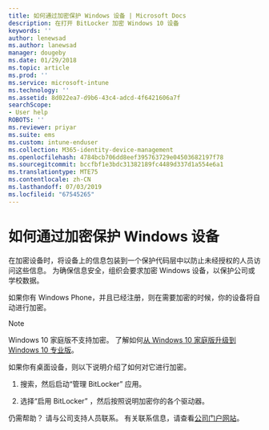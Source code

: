 ```yaml
---
title: 如何通过加密保护 Windows 设备 | Microsoft Docs
description: 在打开 BitLocker 加密 Windows 10 设备
keywords: ''
author: lenewsad
ms.author: lanewsad
manager: dougeby
ms.date: 01/29/2018
ms.topic: article
ms.prod: ''
ms.service: microsoft-intune
ms.technology: ''
ms.assetid: 8d022ea7-d9b6-43c4-adcd-4f6421606a7f
searchScope:
- User help
ROBOTS: ''
ms.reviewer: priyar
ms.suite: ems
ms.custom: intune-enduser
ms.collection: M365-identity-device-management
ms.openlocfilehash: 4784bcb706dd8eef395763729e04503682197f78
ms.sourcegitcommit: bccfbf1e3bdc31382189fc4489d337d1a554e6a1
ms.translationtype: MTE75
ms.contentlocale: zh-CN
ms.lasthandoff: 07/03/2019
ms.locfileid: "67545265"
---
```

# <a name="how-to-protect-your-windows-device-using-encryption"></a>如何通过加密保护 Windows 设备

在加密设备时，将设备上的信息包装到一个保护代码层中以防止未经授权的人员访问这些信息。 为确保信息安全，组织会要求加密 Windows 设备，以保护公司或学校数据。 

如果你有 Windows Phone，并且已经注册，则在需要加密的时候，你的设备将自动进行加密。

> [!Note]
> Windows 10 家庭版不支持加密。 了解如何[从 Windows 10 家庭版升级到 Windows 10 专业版](https://support.microsoft.com/help/12384/windows-10-upgrading-home-to-pro)。


如果你有桌面设备，则以下说明介绍了如何对它进行加密。

1. 搜索，然后启动“管理 BitLocker”  应用。

2. 选择“启用 BitLocker”  ，然后按照说明加密你的各个驱动器。

仍需帮助？ 请与公司支持人员联系。 有关联系信息，请查看[公司门户网站](https://go.microsoft.com/fwlink/?linkid=2010980)。
